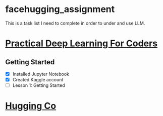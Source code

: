 # facehugging_assignment
This is a task list I need to complete in order to under and use LLM. 

# [Practical Deep Learning For Coders](https://course.fast.ai/)
## Getting Started
- [x] Installed Jupyter Notebook
- [x] Created Kaggle account
- [ ] Lesson 1: Getting Started  

# [Hugging Co](https://huggingface.co/learn/llm-course/chapter1/1)
